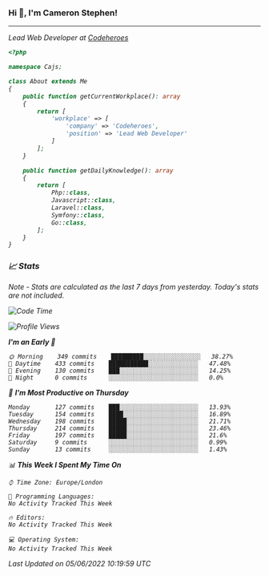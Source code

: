 ### Hi 👋, I'm Cameron Stephen!
<hr>
<p><em>Lead Web Developer at <a href="https://codeheroes.co.uk">Codeheroes</a></p>


```php
<?php

namespace Cajs;

class About extends Me
{
    public function getCurrentWorkplace(): array
    {
        return [
            'workplace' => [
                'company' => 'Codeheroes',
                'position' => 'Lead Web Developer'
            ]
        ];
    }

    public function getDailyKnowledge(): array
    {
        return [
            Php::class,
            Javascript::class,
            Laravel::class,
            Symfony::class,
            Go::class,
        ];
    }
}
```

### 📈 Stats
<p><em>Note - Stats are calculated as the last 7 days from yesterday. Today's stats are not included.</em></p>


<!--START_SECTION:waka-->
![Code Time](http://img.shields.io/badge/Code%20Time-2%2C915%20hrs%2053%20mins-blue)

![Profile Views](http://img.shields.io/badge/Profile%20Views-0-blue)

**I'm an Early 🐤** 

```text
🌞 Morning    349 commits    █████████░░░░░░░░░░░░░░░░   38.27% 
🌆 Daytime    433 commits    ███████████░░░░░░░░░░░░░░   47.48% 
🌃 Evening    130 commits    ███░░░░░░░░░░░░░░░░░░░░░░   14.25% 
🌙 Night      0 commits      ░░░░░░░░░░░░░░░░░░░░░░░░░   0.0%

```
📅 **I'm Most Productive on Thursday** 

```text
Monday       127 commits    ███░░░░░░░░░░░░░░░░░░░░░░   13.93% 
Tuesday      154 commits    ████░░░░░░░░░░░░░░░░░░░░░   16.89% 
Wednesday    198 commits    █████░░░░░░░░░░░░░░░░░░░░   21.71% 
Thursday     214 commits    █████░░░░░░░░░░░░░░░░░░░░   23.46% 
Friday       197 commits    █████░░░░░░░░░░░░░░░░░░░░   21.6% 
Saturday     9 commits      ░░░░░░░░░░░░░░░░░░░░░░░░░   0.99% 
Sunday       13 commits     ░░░░░░░░░░░░░░░░░░░░░░░░░   1.43%

```


📊 **This Week I Spent My Time On** 

```text
⌚︎ Time Zone: Europe/London

💬 Programming Languages: 
No Activity Tracked This Week

🔥 Editors: 
No Activity Tracked This Week

💻 Operating System: 
No Activity Tracked This Week

```


 Last Updated on 05/06/2022 10:19:59 UTC
<!--END_SECTION:waka-->
